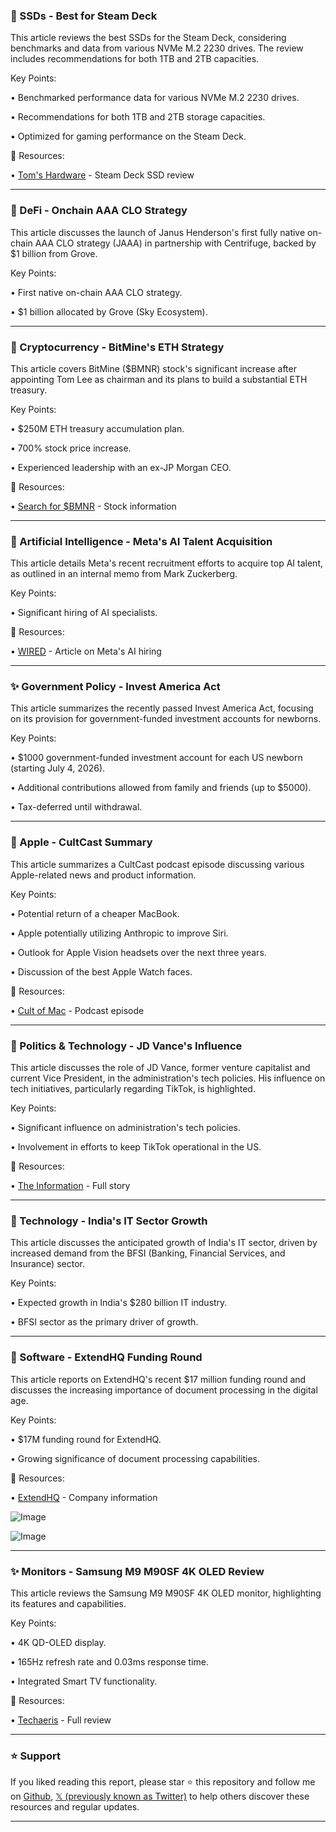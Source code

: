 ### 🤖 SSDs - Best for Steam Deck

This article reviews the best SSDs for the Steam Deck, considering benchmarks and data from various NVMe M.2 2230 drives.  The review includes recommendations for both 1TB and 2TB capacities.

Key Points:

• Benchmarked performance data for various NVMe M.2 2230 drives.

• Recommendations for both 1TB and 2TB storage capacities.

• Optimized for gaming performance on the Steam Deck.


🔗 Resources:

• [Tom's Hardware](https://x.com/tomshardware) -  Steam Deck SSD review


---

### 🚀 DeFi - Onchain AAA CLO Strategy

This article discusses the launch of Janus Henderson's first fully native on-chain AAA CLO strategy (JAAA) in partnership with Centrifuge, backed by $1 billion from Grove.

Key Points:

• First native on-chain AAA CLO strategy.

• $1 billion allocated by Grove (Sky Ecosystem).


---

### 🚀 Cryptocurrency - BitMine's ETH Strategy

This article covers BitMine ($BMNR) stock's significant increase after appointing Tom Lee as chairman and its plans to build a substantial ETH treasury.

Key Points:

• $250M ETH treasury accumulation plan.

• 700% stock price increase.

• Experienced leadership with an ex-JP Morgan CEO.


🔗 Resources:

• [Search for $BMNR](https://x.com/search?q=%24BMNR&src=cashtag_click) - Stock information


---

### 🤖 Artificial Intelligence - Meta's AI Talent Acquisition

This article details Meta's recent recruitment efforts to acquire top AI talent, as outlined in an internal memo from Mark Zuckerberg.

Key Points:

• Significant hiring of AI specialists.


🔗 Resources:

• [WIRED](https://t.co/0balfs1as6) -  Article on Meta's AI hiring


---

### ✨ Government Policy - Invest America Act

This article summarizes the recently passed Invest America Act, focusing on its provision for government-funded investment accounts for newborns.


Key Points:

• $1000 government-funded investment account for each US newborn (starting July 4, 2026).

• Additional contributions allowed from family and friends (up to $5000).

• Tax-deferred until withdrawal.


---

### 🤖 Apple - CultCast Summary

This article summarizes a CultCast podcast episode discussing various Apple-related news and product information.


Key Points:

• Potential return of a cheaper MacBook.

• Apple potentially utilizing Anthropic to improve Siri.

• Outlook for Apple Vision headsets over the next three years.

• Discussion of the best Apple Watch faces.


🔗 Resources:

• [Cult of Mac](https://t.co/V3UYCRj7Tk) - Podcast episode


---

### 🤖 Politics & Technology - JD Vance's Influence

This article discusses the role of JD Vance, former venture capitalist and current Vice President, in the administration's tech policies.  His influence on tech initiatives, particularly regarding TikTok, is highlighted.

Key Points:

• Significant influence on administration's tech policies.

• Involvement in efforts to keep TikTok operational in the US.


🔗 Resources:

• [The Information](https://t.co/nWXgQsXJLS) -  Full story


---

### 🚀 Technology - India's IT Sector Growth

This article discusses the anticipated growth of India's IT sector, driven by increased demand from the BFSI (Banking, Financial Services, and Insurance) sector.

Key Points:

• Expected growth in India's $280 billion IT industry.

• BFSI sector as the primary driver of growth.


---

### 🚀 Software - ExtendHQ Funding Round

This article reports on ExtendHQ's recent $17 million funding round and discusses the increasing importance of document processing in the digital age.

Key Points:

• $17M funding round for ExtendHQ.

• Growing significance of document processing capabilities.


🔗 Resources:

• [ExtendHQ](https://x.com/ExtendHQ) -  Company information

![Image](https://pbs.twimg.com/amplify_video_thumb/1940915462390665218/img/QuGdTscISmfd7DUt.jpg)

![Image](https://pbs.twimg.com/amplify_video_thumb/1934965504591921152/img/qHE3Q201EZa2feQ_?format=jpg&name=360x360)


---

### ✨ Monitors - Samsung M9 M90SF 4K OLED Review

This article reviews the Samsung M9 M90SF 4K OLED monitor, highlighting its features and capabilities.

Key Points:

• 4K QD-OLED display.

• 165Hz refresh rate and 0.03ms response time.

• Integrated Smart TV functionality.


🔗 Resources:

• [Techaeris](https://t.co/jeSmzKv6WP) - Full review


---

### ⭐️ Support

If you liked reading this report, please star ⭐️ this repository and follow me on [Github](https://github.com/Drix10), [𝕏 (previously known as Twitter)](https://x.com/DRIX_10_) to help others discover these resources and regular updates.

---